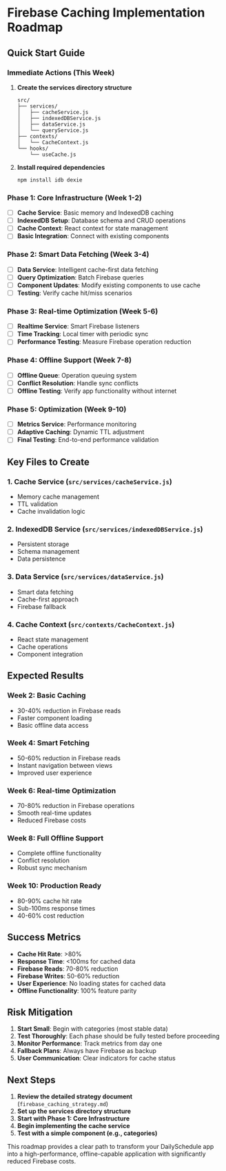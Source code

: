 # Firebase Caching Implementation Roadmap

## Quick Start Guide

### Immediate Actions (This Week)

1. **Create the services directory structure**

   ```
   src/
   ├── services/
   │   ├── cacheService.js
   │   ├── indexedDBService.js
   │   ├── dataService.js
   │   └── queryService.js
   ├── contexts/
   │   └── CacheContext.js
   └── hooks/
       └── useCache.js
   ```

2. **Install required dependencies**
   ```bash
   npm install idb dexie
   ```

### Phase 1: Core Infrastructure (Week 1-2)

- [ ] **Cache Service**: Basic memory and IndexedDB caching
- [ ] **IndexedDB Setup**: Database schema and CRUD operations
- [ ] **Cache Context**: React context for state management
- [ ] **Basic Integration**: Connect with existing components

### Phase 2: Smart Data Fetching (Week 3-4)

- [ ] **Data Service**: Intelligent cache-first data fetching
- [ ] **Query Optimization**: Batch Firebase queries
- [ ] **Component Updates**: Modify existing components to use cache
- [ ] **Testing**: Verify cache hit/miss scenarios

### Phase 3: Real-time Optimization (Week 5-6)

- [ ] **Realtime Service**: Smart Firebase listeners
- [ ] **Time Tracking**: Local timer with periodic sync
- [ ] **Performance Testing**: Measure Firebase operation reduction

### Phase 4: Offline Support (Week 7-8)

- [ ] **Offline Queue**: Operation queuing system
- [ ] **Conflict Resolution**: Handle sync conflicts
- [ ] **Offline Testing**: Verify app functionality without internet

### Phase 5: Optimization (Week 9-10)

- [ ] **Metrics Service**: Performance monitoring
- [ ] **Adaptive Caching**: Dynamic TTL adjustment
- [ ] **Final Testing**: End-to-end performance validation

## Key Files to Create

### 1. Cache Service (`src/services/cacheService.js`)

- Memory cache management
- TTL validation
- Cache invalidation logic

### 2. IndexedDB Service (`src/services/indexedDBService.js`)

- Persistent storage
- Schema management
- Data persistence

### 3. Data Service (`src/services/dataService.js`)

- Smart data fetching
- Cache-first approach
- Firebase fallback

### 4. Cache Context (`src/contexts/CacheContext.js`)

- React state management
- Cache operations
- Component integration

## Expected Results

### Week 2: Basic Caching

- 30-40% reduction in Firebase reads
- Faster component loading
- Basic offline data access

### Week 4: Smart Fetching

- 50-60% reduction in Firebase reads
- Instant navigation between views
- Improved user experience

### Week 6: Real-time Optimization

- 70-80% reduction in Firebase operations
- Smooth real-time updates
- Reduced Firebase costs

### Week 8: Full Offline Support

- Complete offline functionality
- Conflict resolution
- Robust sync mechanism

### Week 10: Production Ready

- 80-90% cache hit rate
- Sub-100ms response times
- 40-60% cost reduction

## Success Metrics

- **Cache Hit Rate**: >80%
- **Response Time**: <100ms for cached data
- **Firebase Reads**: 70-80% reduction
- **Firebase Writes**: 50-60% reduction
- **User Experience**: No loading states for cached data
- **Offline Functionality**: 100% feature parity

## Risk Mitigation

1. **Start Small**: Begin with categories (most stable data)
2. **Test Thoroughly**: Each phase should be fully tested before proceeding
3. **Monitor Performance**: Track metrics from day one
4. **Fallback Plans**: Always have Firebase as backup
5. **User Communication**: Clear indicators for cache status

## Next Steps

1. **Review the detailed strategy document** (`firebase_caching_strategy.md`)
2. **Set up the services directory structure**
3. **Start with Phase 1: Core Infrastructure**
4. **Begin implementing the cache service**
5. **Test with a simple component (e.g., categories)**

This roadmap provides a clear path to transform your DailySchedule app into a high-performance, offline-capable application with significantly reduced Firebase costs.
